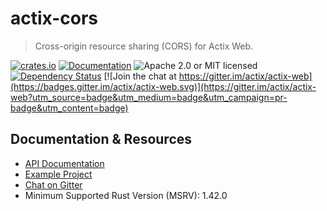 # actix-cors

> Cross-origin resource sharing (CORS) for Actix Web.

[![crates.io](https://img.shields.io/crates/v/actix-cors)](https://crates.io/crates/actix-cors)
[![Documentation](https://docs.rs/actix-cors/badge.svg?version=0.5.3)](https://docs.rs/actix-cors/0.5.3)
![Apache 2.0 or MIT licensed](https://img.shields.io/crates/l/actix-cors)
[![Dependency Status](https://deps.rs/crate/actix-cors/0.5.3/status.svg)](https://deps.rs/crate/actix-cors/0.5.3)
[![Join the chat at https://gitter.im/actix/actix-web](https://badges.gitter.im/actix/actix-web.svg)](https://gitter.im/actix/actix-web?utm_source=badge&utm_medium=badge&utm_campaign=pr-badge&utm_content=badge)

## Documentation & Resources

* [API Documentation](https://docs.rs/actix-cors/)
* [Example Project](https://github.com/actix/examples/tree/master/web-cors)
* [Chat on Gitter](https://gitter.im/actix/actix-web)
* Minimum Supported Rust Version (MSRV): 1.42.0
